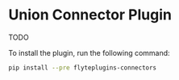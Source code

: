 # Union Connector Plugin

TODO

To install the plugin, run the following command:

```bash
pip install --pre flyteplugins-connectors
```
